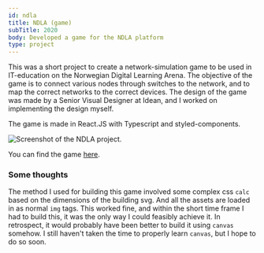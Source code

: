 ```yaml
---
id: ndla
title: NDLA (game)
subTitle: 2020
body: Developed a game for the NDLA platform
type: project
---
```


This was a short project to create a
network-simulation game to be used in
IT-education on the Norwegian Digital Learning
Arena. The objective of the game is to connect
various nodes through switches to the network,
and to map the correct networks to the correct
devices. The design of the game was made by a
Senior Visual Designer at Idean, and I worked
on implementing the design myself.

The game is made in React.JS with Typescript
and styled-components.

![Screenshot of the NDLA project.](/ndla.png)

You can find the game <a href="https://ndla.no/subject:26f1cd12-4242-486d-be22-75c3750a52a2/topic:6e8a2eaf-4983-4d42-a9b0-911b5921b44a/resource:4eb12732-122b-45f0-b665-1580e1f9cb18" target="_blank">here</a>.

### Some thoughts

The method I used for building this game involved some complex css `calc` based on the dimensions of the building svg. And all the assets are loaded in as normal `img` tags. This worked fine, and within the short time frame I had to build this, it was the only way I could feasibly achieve it. In retrospect, it would probably have been better to build it using `canvas` somehow. I still haven't taken the time to properly learn `canvas`, but I hope to do so soon.
